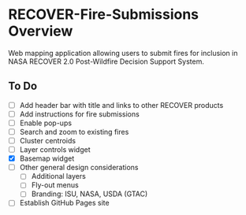 
# RECOVER-Fire-Submissions Overview 
Web mapping application allowing users to submit fires for inclusion in NASA RECOVER 2.0 Post-Wildfire Decision Support System.

## To Do
- [ ] Add header bar with title and links to other RECOVER products
- [ ] Add instructions for fire submissions
- [ ] Enable pop-ups 
- [ ] Search and zoom to existing fires
- [ ] Cluster centroids
- [ ] Layer controls widget
- [x] Basemap widget
- [ ] Other general design considerations
    - [ ] Additional layers
    - [ ] Fly-out menus
    - [ ] Branding: ISU, NASA, USDA (GTAC)
- [ ] Establish GitHub Pages site